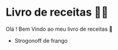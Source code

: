 # Livro de receitas :man_cook:

Olá ! Bem Vindo ao meu livro de receitas :wave:

- Strogonoff de frango
